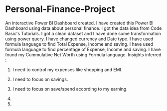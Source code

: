 # Personal-Finance-Project
An interactive Power BI Dashboard created.
I have created this Power BI Dashboard using data about personal finance. I got the data idea from Code Basic's Tutorials. I got a clean dataset and I have done
some transformation using power query.
I have changed currency and Date type.
I have used formula language to find Total Expense, Income and saving.
I have used formula language to find percentage of Expense, Income and saving.
I have found my Cummulative Net Worth using Formula language.
Insights inferred :
1. I need to control my expenses like shopping and EMI.
2. I need to focus on savings.
3. I need to focus on save/spend according to my earning.
  
5. 
6. 



